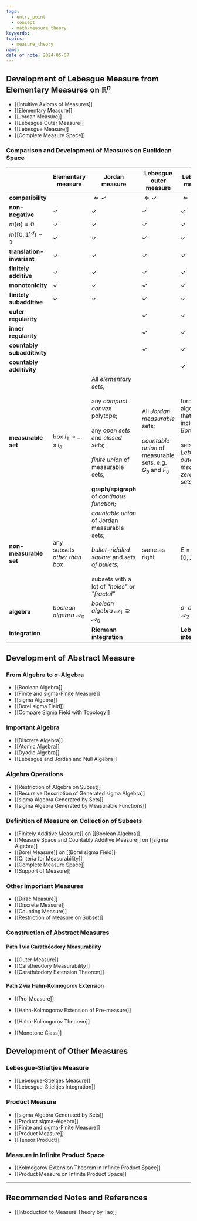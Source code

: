 ```yaml
---
tags:
  - entry_point
  - concept
  - math/measure_theory
keywords: 
topics:
  - measure_theory
name: 
date of note: 2024-05-07
---
```



## Development of Lebesgue Measure from Elementary Measures on $\mathbb{R}^n$

- [[Intuitive Axioms of Measures]]
- [[Elementary Measure]]
- [[Jordan Measure]]
- [[Lebesgue Outer Measure]]
- [[Lebesgue Measure]]
- [[Complete Measure Space]]


### Comparison and Development of Measures on Euclidean Space

|                             | **Elementary measure**                  | **Jordan measure**                                                                                                                                                                                    | **Lebesgue outer measure**                                                                                     | **Lebesgue measure**                                                                                                 |
| --------------------------- | --------------------------------------- | ----------------------------------------------------------------------------------------------------------------------------------------------------------------------------------------------------- | -------------------------------------------------------------------------------------------------------------- | -------------------------------------------------------------------------------------------------------------------- |
| **compatibility**           |                                         | $\Leftarrow \checkmark$                                                                                                                                                                               | $\Leftarrow \checkmark$                                                                                        | $\Leftarrow \checkmark$                                                                                              |
| **non-negative**            | $\checkmark$                            | $\checkmark$                                                                                                                                                                                          | $\checkmark$                                                                                                   | $\checkmark$                                                                                                         |
| $m(\emptyset) = 0$          | $\checkmark$                            | $\checkmark$                                                                                                                                                                                          | $\checkmark$                                                                                                   | $\checkmark$                                                                                                         |
| $m([0,1]^d) = 1$            | $\checkmark$                            | $\checkmark$                                                                                                                                                                                          | $\checkmark$                                                                                                   | $\checkmark$                                                                                                         |
| **translation-invariant**   | $\checkmark$                            | $\checkmark$                                                                                                                                                                                          | $\checkmark$                                                                                                   | $\checkmark$                                                                                                         |
| **finitely additive**       | $\checkmark$                            | $\checkmark$                                                                                                                                                                                          | $\checkmark$                                                                                                   | $\checkmark$                                                                                                         |
| **monotonicity**            | $\checkmark$                            | $\checkmark$                                                                                                                                                                                          | $\checkmark$                                                                                                   | $\checkmark$                                                                                                         |
| **finitely subadditive**    | $\checkmark$                            | $\checkmark$                                                                                                                                                                                          | $\checkmark$                                                                                                   | $\checkmark$                                                                                                         |
| **outer regularity**        |                                         |                                                                                                                                                                                                       | $\checkmark$                                                                                                   | $\checkmark$                                                                                                         |
| **inner regularity**        |                                         |                                                                                                                                                                                                       | $\checkmark$                                                                                                   | $\checkmark$                                                                                                         |
| **countably subadditivity** |                                         |                                                                                                                                                                                                       | $\checkmark$                                                                                                   | $\checkmark$                                                                                                         |
| **countably additivity**    |                                         |                                                                                                                                                                                                       |                                                                                                                | $\checkmark$                                                                                                         |
| **measurable set**          | box $I_1 \,{\times}\ldots{\times}\,I_d$ | All *elementary sets*;<br><br>any *compact convex* polytope; <br><br>any *open sets* and *closed sets*;<br><br>*finite union* of measurable sets; <br><br>**graph/epigraph** of *continous function*; | All *Jordan measurable* sets; <br><br>*countable union* of measurable sets, e.g. $G_{\delta}$ and $F_{\sigma}$ | forms a $\sigma$-algebra that includes all *Borel sets*;<br><br>sets with *Lebesgue outer measure zero* (null sets). |
| **non-measurable set**      | any subsets *other than box*            | *countable union* of Jordan measurable sets;<br><br>*bullet-riddled square* and *sets of bullets*;<br><br>subsets with a lot of *"holes"* or *"fractal"*                                              | same as right                                                                                                  | $E = \mathbb{R}/\mathbb{Q} \cap [0,1]$                                                                               |
| **algebra**                 | *boolean algebra* $\mathscr{A}_0$       | *boolean algebra* $\mathscr{A}_1 \supsetneq \mathscr{A}_0$                                                                                                                                            |                                                                                                                | *$\sigma$-algebra* $\mathscr{A}_{2} \supsetneq \mathscr{A}_1$                                                        |
| **integration**             |                                         | **Riemann integration**                                                                                                                                                                               |                                                                                                                | **Lebesgue integration**                                                                                             |


## Development of Abstract Measure

### From Algebra to $\sigma$-Algebra

- [[Boolean Algebra]]
- [[Finite and sigma-Finite Measure]]
- [[sigma Algebra]]
- [[Borel sigma Field]]
- [[Compare Sigma Field with Topology]]

### Important Algebra

- [[Discrete Algebra]]
- [[Atomic Algebra]]
- [[Dyadic Algebra]]
- [[Lebesgue and Jordan and Null Algebra]]

### Algebra Operations

- [[Restriction of Algebra on Subset]]
- [[Recursive Description of Generated sigma Algebra]]
- [[sigma Algebra Generated by Sets]]
- [[sigma Algebra Generated by Measurable Functions]]

### Definition of Measure on Collection of Subsets

- [[Finitely Additive Measure]] on [[Boolean Algebra]]
- [[Measure Space and Countably Additive Measure]] on [[sigma Algebra]]
- [[Borel Measure]] on [[Borel sigma Field]]
- [[Criteria for Measurability]]
- [[Complete Measure Space]]
- [[Support of Measure]]

### Other Important Measures

- [[Dirac Measure]]
- [[Discrete Measure]]
- [[Counting Measure]]
- [[Restriction of Measure on Subset]]


### Construction of Abstract Measures

#### Path 1 via Carathéodory Measurability

- [[Outer Measure]]
- [[Carathéodory Measurability]]
- [[Carathéodory Extension Theorem]]

#### Path 2 via Hahn-Kolmogorov Extension

- [[Pre-Measure]]
- [[Hahn-Kolmogorov Extension of Pre-measure]]
- [[Hahn-Kolmogorov Theorem]]

- [[Monotone Class]]


## Development of Other Measures

### Lebesgue-Stieltjes Measure

- [[Lebesgue-Stieltjes Measure]]
- [[Lebesgue-Stieltjes Integration]]

### Product Measure

- [[sigma Algebra Generated by Sets]]
- [[Product sigma-Algebra]]
- [[Finite and sigma-Finite Measure]]
- [[Product Measure]]
- [[Tensor Product]]

### Measure in Infinite Product Space

- [[Kolmogorov Extension Theorem in Infinite Product Space]]
- [[Product Measure on Infinite Product Space]]





-----------
##  Recommended Notes and References

- [[Introduction to Measure Theory by Tao]]